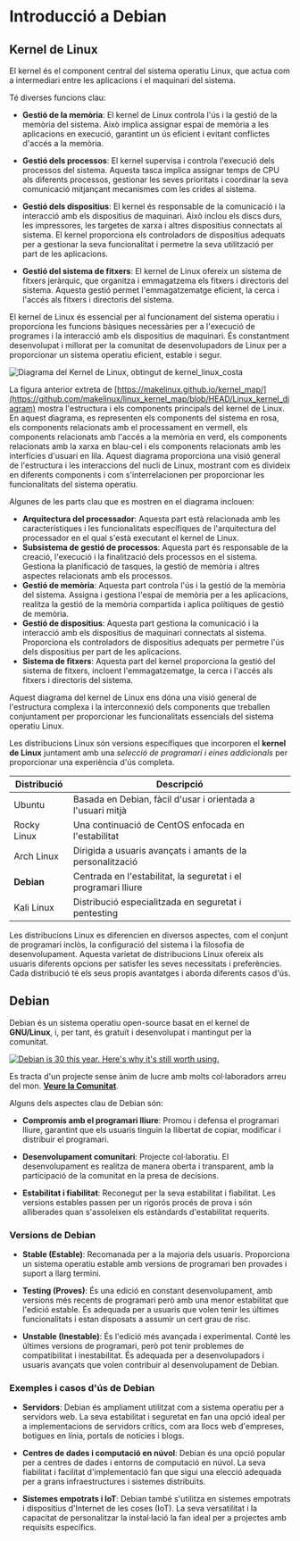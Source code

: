 # Introducció a Debian

## Kernel de Linux

El kernel és el component central del sistema operatiu Linux, que actua com a intermediari entre les aplicacions i el maquinari del sistema.

Té diverses funcions clau:

- **Gestió de la memòria**: El kernel de Linux controla l'ús i la gestió de la memòria del sistema. Això implica assignar espai de memòria a les aplicacions en execució, garantint un ús eficient i evitant conflictes d'accés a la memòria.

- **Gestió dels processos**: El kernel supervisa i controla l'execució dels processos del sistema. Aquesta tasca implica assignar temps de CPU als diferents processos, gestionar les seves prioritats i coordinar la seva comunicació mitjançant mecanismes com les crides al sistema.

- **Gestió dels dispositius**: El kernel és responsable de la comunicació i la interacció amb els dispositius de maquinari. Això inclou els discs durs, les impressores, les targetes de xarxa i altres dispositius connectats al sistema. El kernel proporciona els controladors de dispositius adequats per a gestionar la seva funcionalitat i permetre la seva utilització per part de les aplicacions.

- **Gestió del sistema de fitxers**: El kernel de Linux ofereix un sistema de fitxers jeràrquic, que organitza i emmagatzema els fitxers i directoris del sistema. Aquesta gestió permet l'emmagatzematge eficient, la cerca i l'accés als fitxers i directoris del sistema.

El kernel de Linux és essencial per al funcionament del sistema operatiu i proporciona les funcions bàsiques necessàries per a l'execució de programes i la interacció amb els dispositius de maquinari. És constantment desenvolupat i millorat per la comunitat de desenvolupadors de Linux per a proporcionar un sistema operatiu eficient, estable i segur.


![Diagrama del Kernel de Linux, obtingut de kernel_linux_costa](https://graphviz.org/Gallery/directed/Linux_kernel_diagram.svg)

La figura anterior  extreta de [https://makelinux.github.io/kernel_map/](https://github.com/makelinux/linux_kernel_map/blob/HEAD/Linux_kernel_diagram) mostra l'estructura i els components principals del kernel de Linux. En aquest diagrama, es representen els components del sistema en rosa, els components relacionats amb el processament en vermell, els components relacionats amb l'accés a la memòria en verd, els components relacionats amb la xarxa en blau-cel i els components relacionats amb les interfícies d'usuari en lila. Aquest diagrama proporciona una visió general de l'estructura i les interaccions del nucli de Linux, mostrant com es divideix en diferents components i com s'interrelacionen per proporcionar les funcionalitats del sistema operatiu.

Algunes de les parts clau que es mostren en el diagrama inclouen:

- **Arquitectura del processador**: Aquesta part està relacionada amb les característiques i les funcionalitats específiques de l'arquitectura del processador en el qual s'està executant el kernel de Linux.
- **Subsistema de gestió de processos**: Aquesta part és responsable de la creació, l'execució i la finalització dels processos en el sistema. Gestiona la planificació de tasques, la gestió de memòria i altres aspectes relacionats amb els processos.
- **Gestió de memòria**: Aquesta part controla l'ús i la gestió de la memòria del sistema. Assigna i gestiona l'espai de memòria per a les aplicacions, realitza la gestió de la memòria compartida i aplica polítiques de gestió de memòria.
- **Gestió de dispositius**: Aquesta part gestiona la comunicació i la interacció amb els dispositius de maquinari connectats al sistema. Proporciona els controladors de dispositius adequats per permetre l'ús dels dispositius per part de les aplicacions.
- **Sistema de fitxers**: Aquesta part del kernel proporciona la gestió del sistema de fitxers, incloent l'emmagatzematge, la cerca i l'accés als fitxers i directoris del sistema.

Aquest diagrama del kernel de Linux ens dóna una visió general de l'estructura complexa i la interconnexió dels components que treballen conjuntament per proporcionar les funcionalitats essencials del sistema operatiu Linux.

Les distribucions Linux són versions específiques que incorporen el **kernel de Linux** juntament amb una *selecció de programari i eines addicionals* per proporcionar una experiència d'ús completa.

| Distribució | Descripció                                                 |
|-------------|------------------------------------------------------------|
| Ubuntu      | Basada en Debian, fàcil d'usar i orientada a l'usuari mitjà |
| Rocky Linux | Una continuació de CentOS enfocada en l'estabilitat         |
| Arch Linux  | Dirigida a usuaris avançats i amants de la personalització  |
| **Debian**  | Centrada en l'estabilitat, la seguretat i el programari lliure |
| Kali Linux  | Distribució especialitzada en seguretat i pentesting         |

Les distribucions Linux es diferencien en diversos aspectes, com el conjunt de programari inclòs, la configuració del sistema i la filosofia de desenvolupament. Aquesta varietat de distribucions Linux ofereix als usuaris diferents opcions per satisfer les seves necessitats i preferències. Cada distribució té els seus propis avantatges i aborda diferents casos d'ús.


## Debian

Debian és un sistema operatiu open-source basat en el kernel de **GNU/Linux**, i, per tant, és gratuït i desenvolupat i mantingut per la comunitat.

[![Debian is 30 this year. Here's why it's still worth using.](https://img.youtube.com/vi/jhFH03t4HUY/mqdefault.jpg)](https://www.youtube.com/watch?v=jhFH03t4HUY)

Es tracta d'un projecte sense ànim de lucre amb molts col·laboradors arreu del mon. **[Veure la Comunitat](https://wiki.debian.org/Community)**.

Alguns dels aspectes clau de Debian són:

* **Compromís amb el programari lliure**: Promou i defensa el programari lliure, garantint que els usuaris tinguin la llibertat de copiar, modificar i distribuir el programari.

* **Desenvolupament comunitari**: Projecte col·laboratiu. El desenvolupament es realitza de manera oberta i transparent, amb la participació de la comunitat en la presa de decisions.

* **Estabilitat i fiabilitat**: Reconegut per la seva estabilitat i fiabilitat. Les versions estables passen per un rigorós procés de prova i són alliberades quan s'assoleixen els estàndards d'estabilitat requerits.

### Versions de Debian

* **Stable (Estable)**: Recomanada per a la majoria dels usuaris. Proporciona un sistema operatiu estable amb versions de programari ben provades i suport a llarg termini.

* **Testing (Proves)**: És una edició en constant desenvolupament, amb versions més recents de programari però amb una menor estabilitat que l'edició estable. És adequada per a usuaris que volen tenir les últimes funcionalitats i estan disposats a assumir un cert grau de risc.

* **Unstable (Inestable)**: És l'edició més avançada i experimental. Conté les últimes versions de programari, però pot tenir problemes de compatibilitat i inestabilitat. És adequada per a desenvolupadors i usuaris avançats que volen contribuir al desenvolupament de Debian.

### Exemples i casos d'ús de Debian

* **Servidors**: Debian és ampliament utilitzat com a sistema operatiu per a servidors web. La seva estabilitat i seguretat en fan una opció ideal per a implementacions de servidors crítics, com ara llocs web d'empreses, botigues en línia, portals de notícies i blogs.

* **Centres de dades i computació en núvol**: Debian és una opció popular per a centres de dades i entorns de computació en núvol. La seva fiabilitat i facilitat d'implementació fan que sigui una elecció adequada per a grans infraestructures i sistemes distribuïts.

* **Sistemes empotrats i IoT**: Debian també s'utilitza en sistemes empotrats i dispositius d'Internet de les coses (IoT). La seva versatilitat i la capacitat de personalitzar la instal·lació la fan ideal per a projectes amb requisits específics.